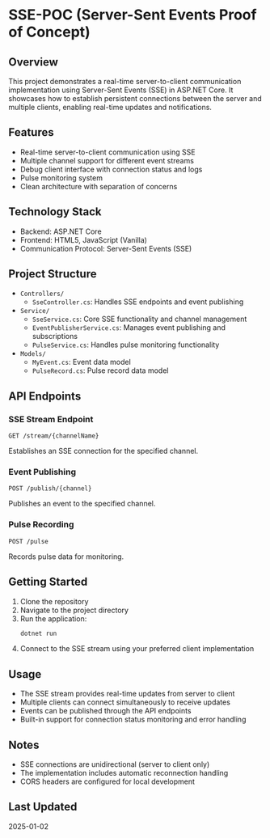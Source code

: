 # SSE-POC (Server-Sent Events Proof of Concept)

## Overview
This project demonstrates a real-time server-to-client communication implementation using Server-Sent Events (SSE) in ASP.NET Core. It showcases how to establish persistent connections between the server and multiple clients, enabling real-time updates and notifications.

## Features
- Real-time server-to-client communication using SSE
- Multiple channel support for different event streams
- Debug client interface with connection status and logs
- Pulse monitoring system
- Clean architecture with separation of concerns

## Technology Stack
- Backend: ASP.NET Core
- Frontend: HTML5, JavaScript (Vanilla)
- Communication Protocol: Server-Sent Events (SSE)

## Project Structure
- `Controllers/`
  - `SseController.cs`: Handles SSE endpoints and event publishing
- `Service/`
  - `SseService.cs`: Core SSE functionality and channel management
  - `EventPublisherService.cs`: Manages event publishing and subscriptions
  - `PulseService.cs`: Handles pulse monitoring functionality
- `Models/`
  - `MyEvent.cs`: Event data model
  - `PulseRecord.cs`: Pulse record data model

## API Endpoints

### SSE Stream Endpoint
```
GET /stream/{channelName}
```
Establishes an SSE connection for the specified channel.

### Event Publishing
```
POST /publish/{channel}
```
Publishes an event to the specified channel.

### Pulse Recording
```
POST /pulse
```
Records pulse data for monitoring.

## Getting Started

1. Clone the repository
2. Navigate to the project directory
3. Run the application:
   ```bash
   dotnet run
   ```
4. Connect to the SSE stream using your preferred client implementation

## Usage
- The SSE stream provides real-time updates from server to client
- Multiple clients can connect simultaneously to receive updates
- Events can be published through the API endpoints
- Built-in support for connection status monitoring and error handling

## Notes
- SSE connections are unidirectional (server to client only)
- The implementation includes automatic reconnection handling
- CORS headers are configured for local development

## Last Updated
2025-01-02
